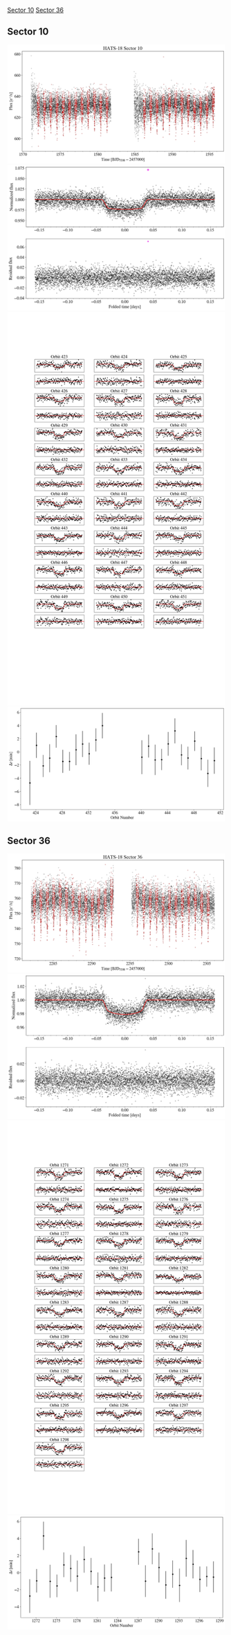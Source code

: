 [Sector 10](#sector10)
[Sector 36](#sector36)

<a name = "sector10"></a>
## Sector 10
![alt text](/tt/HATS-18_Sector_10/HATS-18_Sector_10_a_TimeSeries.png)
![alt text](/tt/HATS-18_Sector_10/HATS-18_Sector_10_b_FoldedLightCurve.png)
![alt text](/tt/HATS-18_Sector_10/HATS-18_Sector_10_b_IndividualTransitsWithFit.png)
![alt text](/tt/HATS-18_Sector_10/HATS-18_Sector_10_c_TimingResiduals.png)

<a name = "sector36"></a>
## Sector 36
![alt text](/tt/HATS-18_Sector_36/HATS-18_Sector_36_a_TimeSeries.png)
![alt text](/tt/HATS-18_Sector_36/HATS-18_Sector_36_b_FoldedLightCurve.png)
![alt text](/tt/HATS-18_Sector_36/HATS-18_Sector_36_b_IndividualTransitsWithFit.png)
![alt text](/tt/HATS-18_Sector_36/HATS-18_Sector_36_c_TimingResiduals.png)

